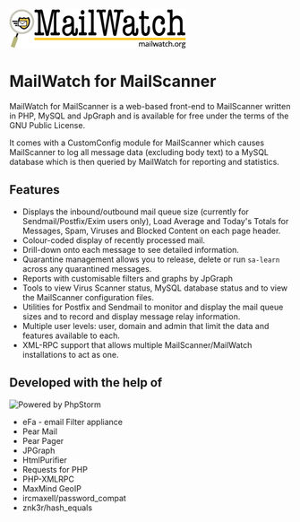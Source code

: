 ![](/mailscanner/images/mailwatch-logo.png?raw=true)

# MailWatch for MailScanner

MailWatch for MailScanner is a web-based front-end to MailScanner written in PHP, MySQL and JpGraph and is available for free under the terms of the GNU Public License.

It comes with a CustomConfig module for MailScanner which causes MailScanner to log all message data (excluding body text) to a MySQL database which is then queried by MailWatch for reporting and statistics.

## Features

* Displays the inbound/outbound mail queue size (currently for Sendmail/Postfix/Exim users only), Load Average and Today's Totals for Messages, Spam, Viruses and Blocked Content on each page header.
* Colour-coded display of recently processed mail.
* Drill-down onto each message to see detailed information.
* Quarantine management allows you to release, delete or run `sa-learn` across any quarantined messages.
* Reports with customisable filters and graphs by JpGraph
* Tools to view Virus Scanner status, MySQL database status and to view the MailScanner configuration files.
* Utilities for Postfix and Sendmail to monitor and display the mail queue sizes and to record and display message relay information.
* Multiple user levels: user, domain and admin that limit the data and features available to each.
* XML-RPC support that allows multiple MailScanner/MailWatch installations to act as one.


## Developed with the help of

![Powered by PhpStorm](https://www.jetbrains.com/phpstorm/documentation/docs/logo_phpstorm.png)

* eFa - email Filter appliance
* Pear Mail
* Pear Pager
* JPGraph
* HtmlPurifier
* Requests for PHP
* PHP-XMLRPC
* MaxMind GeoIP
* ircmaxell/password_compat
* znk3r/hash_equals
